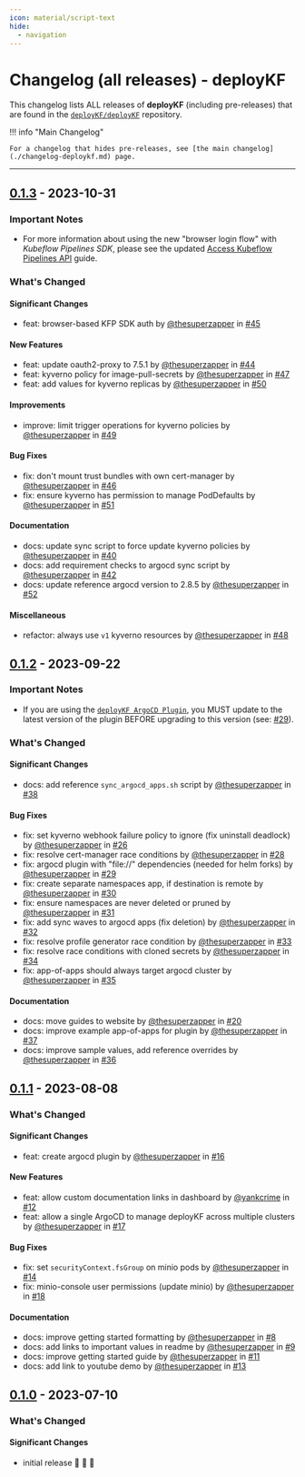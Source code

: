 ```yaml
---
icon: material/script-text
hide:
  - navigation
---
```


# Changelog (all releases) - deployKF

This changelog lists ALL releases of __deployKF__ (including pre-releases) that are found in the [`deployKF/deployKF`](https://github.com/deployKF/deployKF/releases) repository.

!!! info "Main Changelog"

    For a changelog that hides pre-releases, see [the main changelog](./changelog-deploykf.md) page.

---

## [0.1.3](https://github.com/deployKF/deployKF/releases/tag/v0.1.3) - 2023-10-31
### Important Notes

- For more information about using the new "browser login flow" with _Kubeflow Pipelines SDK_, please see the updated [Access Kubeflow Pipelines API](https://www.deploykf.org/user-guides/access-kubeflow-pipelines-api/) guide.

### What's Changed
#### Significant Changes
* feat: browser-based KFP SDK auth by [@thesuperzapper](https://github.com/thesuperzapper) in [#45](https://github.com/deployKF/deployKF/pull/45)
#### New Features
* feat: update oauth2-proxy to 7.5.1 by [@thesuperzapper](https://github.com/thesuperzapper) in [#44](https://github.com/deployKF/deployKF/pull/44)
* feat: kyverno policy for image-pull-secrets by [@thesuperzapper](https://github.com/thesuperzapper) in [#47](https://github.com/deployKF/deployKF/pull/47)
* feat: add values for kyverno replicas by [@thesuperzapper](https://github.com/thesuperzapper) in [#50](https://github.com/deployKF/deployKF/pull/50)
#### Improvements
* improve: limit trigger operations for kyverno policies by [@thesuperzapper](https://github.com/thesuperzapper) in [#49](https://github.com/deployKF/deployKF/pull/49)
#### Bug Fixes
* fix: don't mount trust bundles with own cert-manager by [@thesuperzapper](https://github.com/thesuperzapper) in [#46](https://github.com/deployKF/deployKF/pull/46)
* fix: ensure kyverno has permission to manage PodDefaults by [@thesuperzapper](https://github.com/thesuperzapper) in [#51](https://github.com/deployKF/deployKF/pull/51)
#### Documentation
* docs: update sync script to force update kyverno policies by [@thesuperzapper](https://github.com/thesuperzapper) in [#40](https://github.com/deployKF/deployKF/pull/40)
* docs: add requirement checks to argocd sync script by [@thesuperzapper](https://github.com/thesuperzapper) in [#42](https://github.com/deployKF/deployKF/pull/42)
* docs: update reference argocd version to 2.8.5 by [@thesuperzapper](https://github.com/thesuperzapper) in [#52](https://github.com/deployKF/deployKF/pull/52)
#### Miscellaneous
* refactor: always use `v1` kyverno resources by [@thesuperzapper](https://github.com/thesuperzapper) in [#48](https://github.com/deployKF/deployKF/pull/48)


## [0.1.2](https://github.com/deployKF/deployKF/releases/tag/v0.1.2) - 2023-09-22
### Important Notes

- If you are using the [`deployKF ArgoCD Plugin`](https://github.com/deployKF/deployKF/tree/main/argocd-plugin), you MUST update to the latest version of the plugin BEFORE upgrading to this version (see: [#29](https://github.com/deployKF/deployKF/pull/29)).

### What's Changed
#### Significant Changes
* docs: add reference `sync_argocd_apps.sh` script by [@thesuperzapper](https://github.com/thesuperzapper) in [#38](https://github.com/deployKF/deployKF/pull/38)
#### Bug Fixes
* fix: set kyverno webhook failure policy to ignore (fix uninstall deadlock) by [@thesuperzapper](https://github.com/thesuperzapper) in [#26](https://github.com/deployKF/deployKF/pull/26)
* fix: resolve cert-manager race conditions by [@thesuperzapper](https://github.com/thesuperzapper) in [#28](https://github.com/deployKF/deployKF/pull/28)
* fix: argocd plugin with "file://" dependencies (needed for helm forks) by [@thesuperzapper](https://github.com/thesuperzapper) in [#29](https://github.com/deployKF/deployKF/pull/29)
* fix: create separate namespaces app, if destination is remote by [@thesuperzapper](https://github.com/thesuperzapper) in [#30](https://github.com/deployKF/deployKF/pull/30)
* fix: ensure namespaces are never deleted or pruned by [@thesuperzapper](https://github.com/thesuperzapper) in [#31](https://github.com/deployKF/deployKF/pull/31)
* fix: add sync waves to argocd apps (fix deletion) by [@thesuperzapper](https://github.com/thesuperzapper) in [#32](https://github.com/deployKF/deployKF/pull/32)
* fix: resolve profile generator race condition by [@thesuperzapper](https://github.com/thesuperzapper) in [#33](https://github.com/deployKF/deployKF/pull/33)
* fix: resolve race conditions with cloned secrets by [@thesuperzapper](https://github.com/thesuperzapper) in [#34](https://github.com/deployKF/deployKF/pull/34)
* fix: app-of-apps should always target argocd cluster by [@thesuperzapper](https://github.com/thesuperzapper) in [#35](https://github.com/deployKF/deployKF/pull/35)
#### Documentation
* docs: move guides to website by [@thesuperzapper](https://github.com/thesuperzapper) in [#20](https://github.com/deployKF/deployKF/pull/20)
* docs: improve example app-of-apps for plugin by [@thesuperzapper](https://github.com/thesuperzapper) in [#37](https://github.com/deployKF/deployKF/pull/37)
* docs: improve sample values, add reference overrides by [@thesuperzapper](https://github.com/thesuperzapper) in [#36](https://github.com/deployKF/deployKF/pull/36)


## [0.1.1](https://github.com/deployKF/deployKF/releases/tag/v0.1.1) - 2023-08-08
### What's Changed
#### Significant Changes
* feat: create argocd plugin by [@thesuperzapper](https://github.com/thesuperzapper) in [#16](https://github.com/deployKF/deployKF/pull/16)
#### New Features
* feat: allow custom documentation links in dashboard by [@yankcrime](https://github.com/yankcrime) in [#12](https://github.com/deployKF/deployKF/pull/12)
* feat: allow a single ArgoCD to manage deployKF across multiple clusters by [@thesuperzapper](https://github.com/thesuperzapper) in [#17](https://github.com/deployKF/deployKF/pull/17)
#### Bug Fixes
* fix: set `securityContext.fsGroup` on minio pods by [@thesuperzapper](https://github.com/thesuperzapper) in [#14](https://github.com/deployKF/deployKF/pull/14)
* fix: minio-console user permissions (update minio) by [@thesuperzapper](https://github.com/thesuperzapper) in [#18](https://github.com/deployKF/deployKF/pull/18)
#### Documentation
* docs: improve getting started formatting by [@thesuperzapper](https://github.com/thesuperzapper) in [#8](https://github.com/deployKF/deployKF/pull/8)
* docs: add links to important values in readme by [@thesuperzapper](https://github.com/thesuperzapper) in [#9](https://github.com/deployKF/deployKF/pull/9)
* docs: improve getting started guide by [@thesuperzapper](https://github.com/thesuperzapper) in [#11](https://github.com/deployKF/deployKF/pull/11)
* docs: add link to youtube demo by [@thesuperzapper](https://github.com/thesuperzapper) in [#13](https://github.com/deployKF/deployKF/pull/13)


## [0.1.0](https://github.com/deployKF/deployKF/releases/tag/v0.1.0) - 2023-07-10
### What's Changed
#### Significant Changes
* initial release 🎉 🎉 🎉 


